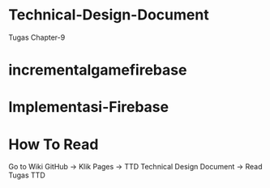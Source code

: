 # Technical-Design-Document
Tugas Chapter-9
# incrementalgamefirebase
# Implementasi-Firebase
# How To Read
Go to Wiki GitHub -> Klik Pages -> TTD Technical Design Document -> Read Tugas TTD
